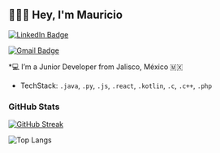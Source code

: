 ## 🧑🏻‍💻 Hey, I'm Mauricio

[![LinkedIn Badge](https://img.shields.io/badge/-Mauricio%20Rodriguez-blue?style=flat-square&logo=Linkedin&logoColor=white)](https://www.linkedin.com/in/héctor-mauricio-rodríguez)

[![Gmail Badge](https://img.shields.io/badge/-mauhector7@gmail.com-c14438?style=flat-square&logo=Gmail&logoColor=white)](mailto:mauhector7@gmail.com)

*💻 I’m a Junior Developer from Jalisco, México 🇲🇽

* TechStack: `.java`, `.py`, `.js`, `.react`, `.kotlin`, `.c`, `.c++`, `.php`  

### GitHub Stats
[![GitHub Streak](https://streak-stats.demolab.com?user=HectorMau501&theme=dark-minimalist&cacheBust=1)](https://streak-stats.demolab.com?user=HectorMau501&theme=dark-minimalist)

![Top Langs](https://github-readme-stats.vercel.app/api/top-langs/?username=HectorMau501&theme=dark&layout=compact)
